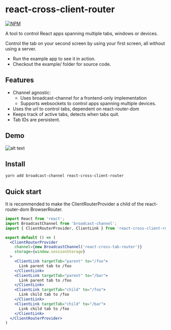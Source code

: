 # react-cross-client-router

[![NPM](https://img.shields.io/npm/v/react-cross-client-router.svg)](https://www.npmjs.com/package/react-cross-client-router)

A tool to control React apps spanning multiple tabs, windows or devices.

Control the tab on your second screen by using your first screen, all without using a server.

- Run the example app to see it in action.
- Checkout the example/ folder for source code.

## Features

- Channel agnostic:
  - Uses broadcast-channel for a frontend-only implementation
  - Supports websockets to control apps spanning multiple devices.
- Uses the url to control tabs, dependent on react-router-dom
- Keeps track of active tabs, detects when tabs quit.
- Tab IDs are persistent.

## Demo

![alt text](demo/screencast.gif "React cross client router example screencast")

## Install

```bash
yarn add broadcast-channel react-cross-client-router
```

## Quick start

It is recommended to make the ClientRouterProvider a child of the react-router-dom BrowserRouter.

```jsx
import React from 'react';
import BroadcastChannel from 'broadcast-channel';
import { ClientRouterProvider, ClientLink } from 'react-cross-client-router'

export default () => (
  <ClientRouterProvider
    channel={new BroadcastChannel('react-cross-tab-router')}
    storage={window.sessionStorage}
  >
    <ClientLink targetTab="parent" to="/foo">
      Link parent tab to /foo
    </ClientLink>
    <ClientLink targetTab="parent" to="/bar">
      Link parent tab to /foo
    </ClientLink>
    <ClientLink targetTab="child" to="/foo">
      Link child tab to /foo
    </ClientLink>
    <ClientLink targetTab="child" to="/bar">
      Link child tab to /foo
    </ClientLink>
  </ClientRouterProvider>
)
```
